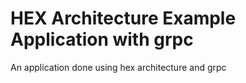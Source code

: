 # HEX Architecture Example Application with grpc

An application done using hex architecture and grpc